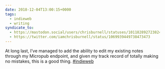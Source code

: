 ```yaml
---
date: 2018-12-04T13:00:15+0000
tags:
  - indieweb
  - writing
syndicate_to:
  - https://mastodon.social/users/chrisburnell/statuses/101182892723824686
  - https://twitter.com/iamchrisburnell/status/1069939449738473473
---
```


At long last, I’ve managed to add the ability to edit my existing notes through my Micropub endpoint, and given my track record of totally making no mistakes, this is a good thing. <a href="https://twitter.com/hashtag/indieweb" rel="external">#indieweb</a>

